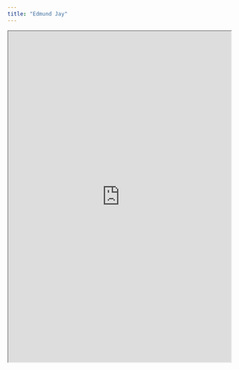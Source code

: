 ```yaml
---
title: "Edmund Jay"
---
```




<iframe height="750" width="100%" src="https://ewelton.github.io/ktest/wiki.html#Edmund%20Jay"></iframe>
